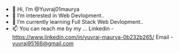 - 👋 Hi, I’m @Yuvraj01maurya
- 👀 I’m interested in Web Devlopment..
- 🌱 I’m currently learning Full Stack Web Devlopment..
- 📫 You can reach me by my ... Linkedin - https://www.linkedin.com/in/yuvraj-maurya-0b232b265/
   Email - yuvraj95166@gmail.com
  

<!---
Yuvraj01maurya/Yuvraj01maurya is a ✨ special ✨ repository because its `README.md` (this file) appears on your GitHub profile.
You can click the Preview link to take a look at your changes.
--->

